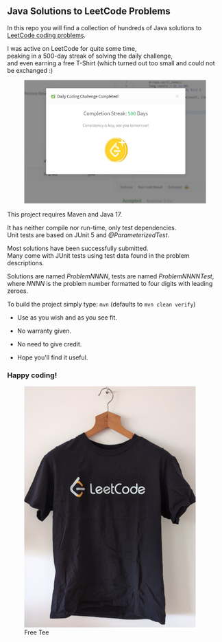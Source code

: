 ## Java Solutions to LeetCode Problems

In this repo you will find a collection of hundreds of Java solutions to [LeetCode coding problems](https://leetcode.com/problemset/).

I was active on LeetCode for quite some time,<br>
peaking in a 500-day streak of solving the daily challenge,<br>
and even earning a free T-Shirt (which turned out too small and could not be exchanged :)

<figure>
    <img src="src/test/resources/img/my-leetcode-streak.jpeg" alt="500-Day Streak">
</figure>

This project requires Maven and Java 17.<br>

It has neither compile nor run-time, only test dependencies.<br>
Unit tests are based on JUnit 5 and *@ParameterizedTest*.<br>

Most solutions have been successfully submitted.<br>
Many come with JUnit tests using test data found in the problem descriptions.<br>

Solutions are named *ProblemNNNN*, tests are named *ProblemNNNNTest*,<br>
where *NNNN* is the problem number formatted to four digits with leading zeroes.<br>

To build the project simply type: `mvn` (defaults to `mvn clean verify`)<br>

- Use as you wish and as you see fit.<br>

- No warranty given.<br>

- No need to give credit.<br>

- Hope you'll find it useful.<br>

### Happy coding!

<figure>
    <img src="src/test/resources/img/my-leetcode-tee.jpeg" alt="Free Tee">
    <figcaption>Free Tee</figcaption>
</figure>
